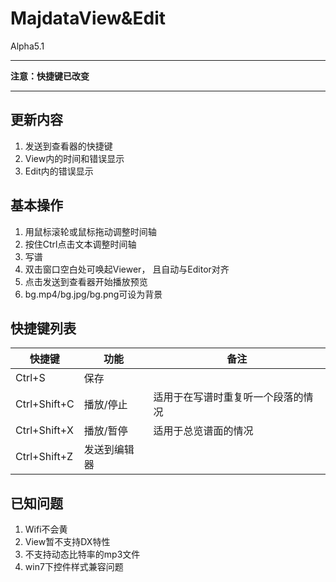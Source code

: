 # MajdataView&Edit
Alpha5.1

***
**注意：快捷键已改变**
***

## 更新内容
1. 发送到查看器的快捷键
2. View内的时间和错误显示
3. Edit内的错误显示

## 基本操作
1. 用鼠标滚轮或鼠标拖动调整时间轴
2. 按住Ctrl点击文本调整时间轴
3. 写谱
4. 双击窗口空白处可唤起Viewer，
   且自动与Editor对齐
5. 点击发送到查看器开始播放预览
6. bg.mp4/bg.jpg/bg.png可设为背景

## 快捷键列表
|快捷键|功能|备注|
|--|--|--|
|Ctrl+S|保存| |
|Ctrl+Shift+C|播放/停止|适用于在写谱时重复听一个段落的情况|
|Ctrl+Shift+X|播放/暂停|适用于总览谱面的情况|
|Ctrl+Shift+Z|发送到编辑器| |

## 已知问题
1. Wifi不会黄
2. View暂不支持DX特性
3. 不支持动态比特率的mp3文件
4. win7下控件样式兼容问题
